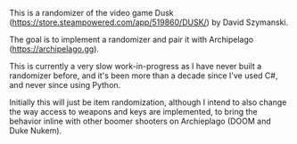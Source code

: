 This is a randomizer of the video game Dusk (https://store.steampowered.com/app/519860/DUSK/) by David Szymanski.

The goal is to implement a randomizer and pair it with Archipelago (https://archipelago.gg).

This is currently a very slow work-in-progress as I have never built a randomizer before, and it's been more than a decade since I've used C#, and never since using Python.

Initially this will just be item randomization, although I intend to also change the way access to weapons and keys are implemented, to bring the behavior inline with other boomer shooters on Archieplago (DOOM and Duke Nukem).
